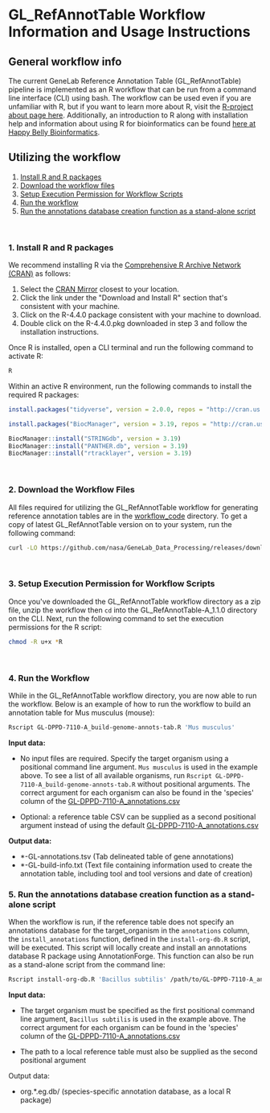 # GL_RefAnnotTable Workflow Information and Usage Instructions

## General workflow info
The current GeneLab Reference Annotation Table (GL_RefAnnotTable) pipeline is implemented as an R workflow that can be run from a command line interface (CLI) using bash. The workflow can be used even if you are unfamiliar with R, but if you want to learn more about R, visit the [R-project about page here](https://www.r-project.org/about.html). Additionally, an introduction to R along with installation help and information about using R for bioinformatics can be found [here at Happy Belly Bioinformatics](https://astrobiomike.github.io/R/basics).  

## Utilizing the workflow

1. [Install R and R packages](#1-install-r-and-r-packages)  
2. [Download the workflow files](#2-download-the-workflow-files)  
3. [Setup Execution Permission for Workflow Scripts](#3-setup-execution-permission-for-workflow-scripts)
4. [Run the workflow](#4-run-the-workflow)  
5. [Run the annotations database creation function as a stand-alone script](#5-run-the-annotations-database-creation-function-as-a-stand-alone-script)
<br>

### 1. Install R and R packages

We recommend installing R via the [Comprehensive R Archive Network (CRAN)](https://cran.r-project.org/) as follows: 

1. Select the [CRAN Mirror](https://cran.r-project.org/mirrors.html) closest to your location.
2. Click the link under the "Download and Install R" section that's consistent with your machine.
3. Click on the R-4.4.0 package consistent with your machine to download.
4. Double click on the R-4.4.0.pkg downloaded in step 3 and follow the installation instructions.

Once R is installed, open a CLI terminal and run the following command to activate R:

```bash
R
```

Within an active R environment, run the following commands to install the required R packages:

```R
install.packages("tidyverse", version = 2.0.0, repos = "http://cran.us.r-project.org")

install.packages("BiocManager", version = 3.19, repos = "http://cran.us.r-project.org")

BiocManager::install("STRINGdb", version = 3.19)
BiocManager::install("PANTHER.db", version = 3.19)
BiocManager::install("rtracklayer", version = 3.19)
```

<br>

### 2. Download the Workflow Files

All files required for utilizing the GL_RefAnnotTable workflow for generating reference annotation tables are in the [workflow_code](workflow_code) directory. To get a copy of latest GL_RefAnnotTable version on to your system, run the following command:

```bash
curl -LO https://github.com/nasa/GeneLab_Data_Processing/releases/download/GL_RefAnnotTable-A_1.1.0/GL_RefAnnotTable-A_1.1.0.zip
``` 

<br>

### 3. Setup Execution Permission for Workflow Scripts

Once you've downloaded the GL_RefAnnotTable workflow directory as a zip file, unzip the workflow then `cd` into the GL_RefAnnotTable-A_1.1.0 directory on the CLI. Next, run the following command to set the execution permissions for the R script:

```bash
chmod -R u+x *R
```

<br>

### 4. Run the Workflow

While in the GL_RefAnnotTable workflow directory, you are now able to run the workflow. Below is an example of how to run the workflow to build an annotation table for Mus musculus (mouse):

```bash
Rscript GL-DPPD-7110-A_build-genome-annots-tab.R 'Mus musculus'
```

**Input data:**

- No input files are required. Specify the target organism using a positional command line argument. `Mus musculus` is used in the example above. To see a list of all available organisms, run `Rscript GL-DPPD-7110-A_build-genome-annots-tab.R` without positional arguments. The correct argument for each organism can also be found in the 'species' column of the [GL-DPPD-7110-A_annotations.csv](../../Pipeline_GL-DPPD-7110_Versions/GL-DPPD-7110-A/GL-DPPD-7110-A_annotations.csv)

- Optional: a reference table CSV can be supplied as a second positional argument instead of using the default [GL-DPPD-7110-A_annotations.csv](../../Pipeline_GL-DPPD-7110_Versions/GL-DPPD-7110-A/GL-DPPD-7110-A_annotations.csv)

**Output data:**

- *-GL-annotations.tsv (Tab delineated table of gene annotations)
- *-GL-build-info.txt (Text file containing information used to create the annotation table, including tool and tool versions and date of creation)

### 5. Run the annotations database creation function as a stand-alone script

When the workflow is run, if the reference table does not specify an annotations database for the target_organism in the `annotations` column, the `install_annotations` function, defined in the `install-org-db.R` script, will be executed. This script will locally create and install an annotations database R package using AnnotationForge. This function can also be run as a stand-alone script from the command line:

```bash
Rscript install-org-db.R 'Bacillus subtilis' /path/to/GL-DPPD-7110-A_annotations.csv
```

**Input data:**

- The target organism must be specified as the first positional command line argument, `Bacillus subtilis` is used in the example above. The correct argument for each organism can be found in the 'species' column of the [GL-DPPD-7110-A_annotations.csv](../../Pipeline_GL-DPPD-7110_Versions/GL-DPPD-7110-A/GL-DPPD-7110-A_annotations.csv)

- The path to a local reference table must also be supplied as the second positional argument

Output data:

- org.*.eg.db/ (species-specific annotation database, as a local R package)